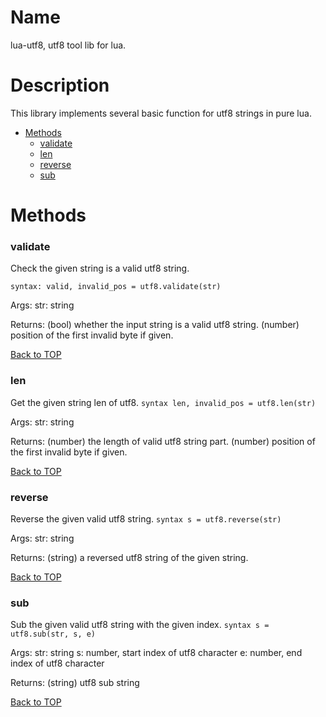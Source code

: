 Name
====

lua-utf8, utf8 tool lib for lua.

Description
===========

This library implements several basic function for utf8 strings in pure lua.

* [Methods](#methods)
    * [validate](#validate)
    * [len](#len)
    * [reverse](#reverse)
    * [sub](#sub)

Methods
======

### validate
Check the given string is a valid utf8 string.

`syntax: valid, invalid_pos = utf8.validate(str)`

Args:
  str: string

Returns:
  (bool) whether the input string is a valid utf8 string.
  (number) position of the first invalid byte if given.

[Back to TOP](#name)

### len
Get the given string len of utf8.
`syntax len, invalid_pos = utf8.len(str)`

Args:
  str: string

Returns:
  (number) the length of valid utf8 string part.
  (number) position of the first invalid byte if given.

[Back to TOP](#name)

### reverse
Reverse the given valid utf8 string.
`syntax s = utf8.reverse(str)`

Args:
  str: string

Returns:
  (string) a reversed utf8 string of the given string.

[Back to TOP](#name)

### sub
Sub the given valid utf8 string with the given index.
`syntax s = utf8.sub(str, s, e)`

Args:
  str: string
  s: number, start index of utf8 character
  e: number, end index of utf8 character

Returns:
  (string) utf8 sub string

[Back to TOP](#name)
